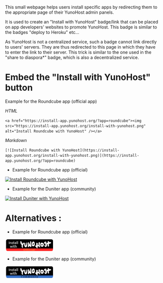 This small webpage helps users install specific apps by redirecting them to the appropriate page of their YunoHost admin panels.

It is used to create an "Install with YunoHost" badge/link that can be placed on app developers' websites to promote YunoHost. This badge is similar to the badges "deploy to Heroku" etc...

As YunoHost is not a centralized service, such a badge cannot link directly to users' servers. They are thus redirected to this page in which they have to enter the link to their server. This trick is similar to the one used in the "share to diaspora*" badge, which is also a decentralized service.


# Embed the "Install with YunoHost" button

Example for the Roundcube app (official app)

*HTML*

`<a href="https://install-app.yunohost.org/?app=roundcube"><img src="https://install-app.yunohost.org/install-with-yunohost.png" alt="Install Roundcube with YunoHost" /></a>`

*Markdown*

`[![Install Roundcube with YunoHost](https://install-app.yunohost.org/install-with-yunohost.png)](https://install-app.yunohost.org/?app=roundcube)`

* Example for Roundcube app (official)

[![Install Roundcube with YunoHost](https://install-app.yunohost.org/install-with-yunohost.png)](https://install-app.yunohost.org/?app=roundcube)

* Example for the Duniter app (community)

[![Install Duniter with YunoHost](https://install-app.yunohost.org/install-with-yunohost.png)](https://install-app.yunohost.org/?app=duniter)


# Alternatives : 


* Example for Roundcube app (official)

[![Install Roundcube with YunoHost](install-with-yunohost-official.png)](https://install-app.yunohost.org/?app=roundcube)

* Example for the Duniter app (community)

[![Install Duniter with YunoHost](install-with-yunohost-community.png)](https://install-app.yunohost.org/?app=duniter)
